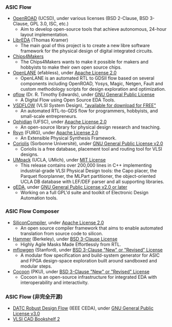 ### ASIC Flow
+ [OpenROAD](https://theopenroadproject.org/) (UCSD), under various licenses (BSD 2-Clause, BSD 3-Clause, GPL 3.0, ISC, etc.)
  - Aim to develop open-source tools that achieve autonomous, 24-hour layout implementation.
+ [LibrEDA](https://codeberg.org/LibrEDA/LibrEDA) (Thomas Kramer)
  - The main goal of this project is to create a new libre software framework for the physical design of digital integrated circuits.
+ [Chips4Makers](https://chips4makers.io/)
  - The Chips4Makers wants to make it possible for makers and hobbyists to make their own open source chips.
+ [OpenLANE](https://github.com/efabless/openlane) (efabless), under [Apache License 2.0](https://github.com/efabless/openlane/blob/master/LICENSE)
  - OpenLANE is an automated RTL to GDSII flow based on several components including OpenROAD, Yosys, Magic, Netgen, Fault and custom methodology scripts for design exploration and optimization.
+ [qflow](http://opencircuitdesign.com/qflow/) (Dr. R. Timothy Edwards), under [GNU General Public License](https://github.com/RTimothyEdwards/qflow/blob/master/README)
  - A Digital Flow using Open Source EDA Tools.
+ [VSDFLOW](https://github.com/kunalg123/vsdflow) (VLSI System Design), ["available for download for FREE"](https://www.vlsisystemdesign.com/projects/)
  - An automated RTL-to-GDS flow for programmers, hobbyists, and small-scale entrepreneurs.
+ [Ophidian](https://github.com/eclufsc/ophidian) (UFSC), under [Apache License 2.0](https://github.com/eclufsc/ophidian/blob/master/LICENSE)
  - An open-source library for physical design research and teaching.
+ [Rsyn](https://github.com/RsynTeam/rsyn-x) (FURG), under [Apache License 2.0](https://github.com/RsynTeam/rsyn-x#license)
  - An Extensible Physical Synthesis Framework.
+ [Coriolis](https://github.com/xobs/coriolis) (Sorbonne Université), under [GNU General Public License v2.0](https://github.com/xobs/coriolis/blob/master/LICENSE)
  - Coriolis is a free database, placement tool and routing tool for VLSI designs.
+ [UMpack](http://vlsicad.eecs.umich.edu/BK/PDtools/) (UCLA, UMich), under [MIT License](http://vlsicad.eecs.umich.edu/BK/PDtools/COPYRIGHT)
  - This release contains over 200,000 lines in C++ implementing industrial-grade VLSI Physical Design tools: the Capo placer, the Parquet floorplanner, the MLPart partitioner, the object-oriented UCLA DB database with LEF/DEF parser and all supporting libraries.
+ [gEDA](http://www.geda-project.org/), under [GNU General Public License v2.0 or later](http://wiki.geda-project.org/geda:license)
  - Working on a full GPL'd suite and toolkit of Electronic Design Automation tools.

### ASIC Flow Composer
+ [SiliconCompiler](https://github.com/siliconcompiler/siliconcompiler), under [Apache License 2.0](https://github.com/siliconcompiler/siliconcompiler/blob/main/LICENSE)
  - An open source compiler framework that aims to enable automated translation from source code to silicon.
+ [Hammer](https://github.com/ucb-bar/hammer/) (Berkeley), under [BSD 3-Clause License](https://github.com/ucb-bar/hammer/blob/master/LICENSE)
  - Highly Agile Masks Made Effortlessly from RTL.
+ [mflowgen](https://github.com/mflowgen/mflowgen) (Stanford), under [BSD 3-Clause "New" or "Revised" License](https://github.com/mflowgen/mflowgen/blob/master/LICENSE)
  - A modular flow specification and build-system generator for ASIC and FPGA design-space exploration built around sandboxed and modular steps.
+ [Cocoon](https://github.com/pku-dasys/cocoon) (PKU), under [BSD 3-Clause "New" or "Revised" License](https://github.com/pku-dasys/cocoon/blob/master/LICENSE)
  - Cocoon is an open-source infrastructure for integrated EDA with interoperability and interactivity.

### ASIC Flow (非完全开源)
 - [DATC Robust Design Flow](https://github.com/jinwookjungs/datc_robust_design_flow) (IEEE CEDA), under [GNU General Public License v3.0
](https://github.com/jinwookjungs/datc_robust_design_flow/blob/master/LICENSE)
 - [VLSI CAD Bookshelf 2](http://vlsicad.eecs.umich.edu/BK/)
